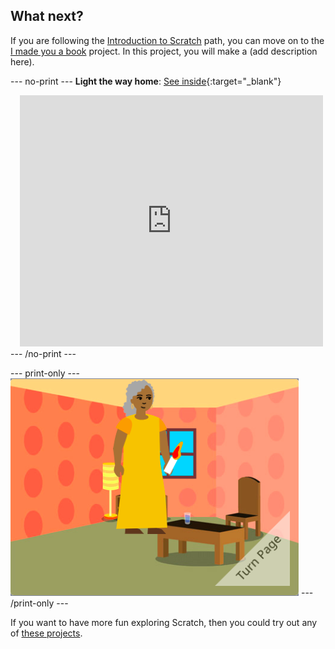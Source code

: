 ## What next?

If you are following the [Introduction to Scratch](https://projects.raspberrypi.org/en/pathway/scratch-intro) path, you can move on to the [I made you a book](https://projects.raspberrypi.org/en/projects/scratch-book) project. In this project, you will make a (add description here).


--- no-print ---
**Light the way home**: [See inside](https://scratch.mit.edu/projects/499860786/editor){:target="_blank"}
<div class="scratch-preview" style="margin-left: 15px;">
  <iframe allowtransparency="true" width="485" height="402" src="https://scratch.mit.edu/projects/embed/499860786/?autostart=false" frameborder="0"></iframe>
</div>
--- /no-print ---

--- print-only ---
![I made you a book cover](images/book-cover.png)
--- /print-only ---


If you want to have more fun exploring Scratch, then you could try out any of [these projects](https://projects.raspberrypi.org/en/projects?software%5B%5D=scratch&curriculum%5B%5D=%201).


